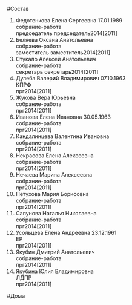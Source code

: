#Состав  
1. Федотенкова Елена Сергеевна 17.01.1989  
    собрание-работа  
    председатель председатель2014[2011]  
2. Беляева Оксана Анатольевна  
    собрание-работа  
    заместитель заместитель2014[2011]  
3. Стукало Алексей Анатольевич  
    собрание-работа  
    секретарь секретарь2014[2011]  
4. Дулеба Валерий Владимирович 07.10.1963  
    КПРФ  
    прг2014[2011]  
5. Жукова Вера Юрьевна  
    собрание-работа  
    прг2014[2011]  
6. Иванова Елена Ивановна 30.05.1963  
    собрание-работа  
    прг2014[2011]  
7. Кандалинцева Валентина Ивановна  
    собрание-работа  
    прг2014[2011]  
8. Некрасова Елена Алексеевна  
    собрание-работа  
    прг2014[2011]  
9. Нечаева Марина Алексеевна  
    собрание-работа  
    прг2014[2011]  
10. Петухова Мария Борисовна  
    собрание-работа  
    прг2014[2011]  
11. Сапунова Наталья Николаевна  
    собрание-работа  
    прг2014[2011]  
12. Усольцева Елена Андреевна 23.12.1961  
    ЕР  
    прг2014[2011]  
13. Якубин Дмитрий Анатольевич  
    собрание-работа  
    прг2014[2011]  
14. Якубина Юлия Владимировна  
    ЛДПР  
    прг2014[2011]  
  
#Дома  
